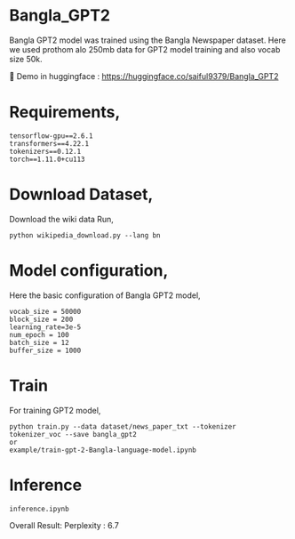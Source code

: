 # Bangla_GPT2
Bangla GPT2 model was trained using the Bangla Newspaper dataset. Here we used prothom alo 250mb data for GPT2 model training and also vocab size 50k. 

🤗 Demo in huggingface : https://huggingface.co/saiful9379/Bangla_GPT2
# Requirements,
```
tensorflow-gpu==2.6.1
transformers==4.22.1
tokenizers==0.12.1
torch==1.11.0+cu113  
```
# Download Dataset,
Download the wiki data Run,
```
python wikipedia_download.py --lang bn
```
# Model configuration,
Here the basic configuration of Bangla GPT2 model,
```
vocab_size = 50000
block_size = 200
learning_rate=3e-5
num_epoch = 100
batch_size = 12
buffer_size = 1000
```
# Train
For training GPT2 model,

```
python train.py --data dataset/news_paper_txt --tokenizer tokenizer_voc --save bangla_gpt2
or
example/train-gpt-2-Bangla-language-model.ipynb
```
# Inference

```
inference.ipynb
```


Overall Result:
Perplexity : 6.7
